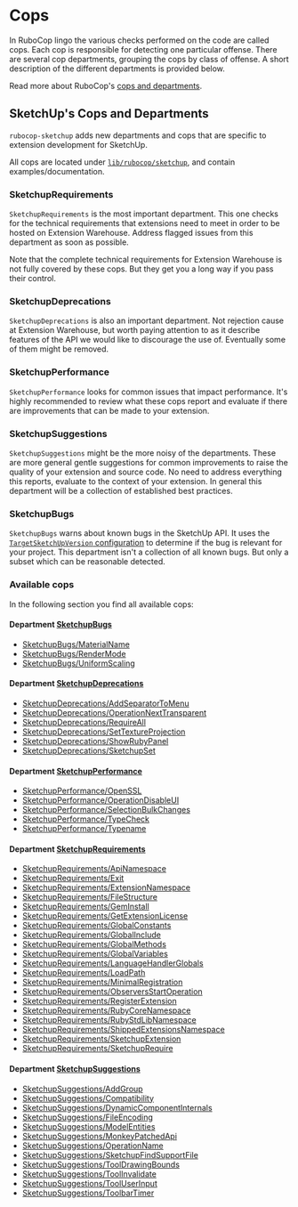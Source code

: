 # Cops

In RuboCop lingo the various checks performed on the code are called cops.
Each cop is responsible for detecting one particular offense. There are several
cop departments, grouping the cops by class of offense. A short description of
the different departments is provided below.

Read more about RuboCop's [cops and departments](https://docs.rubocop.org/en/latest/cops/).

## SketchUp's Cops and Departments

`rubocop-sketchup` adds new departments and cops that are specific to extension development for SketchUp.

All cops are located under [`lib/rubocop/sketchup`](lib/rubocop/sketchup), and contain examples/documentation.

### SketchupRequirements

`SketchupRequirements` is the most important department. This one checks for the technical requirements that extensions need to meet in order to be hosted on Extension Warehouse. Address flagged issues from this department as soon as possible.

Note that the complete technical requirements for Extension Warehouse is not fully covered by these cops. But they get you a long way if you pass their control.

### SketchupDeprecations

`SketchupDeprecations` is also an important department. Not rejection cause at Extension Warehouse, but worth paying attention to as it describe features of the API we would like to discourage the use of. Eventually some of them might be removed.

### SketchupPerformance

`SketchupPerformance` looks for common issues that impact performance. It's highly recommended to review what these cops report and evaluate if there are improvements that can be made to your extension.

### SketchupSuggestions

`SketchupSuggestions` might be the more noisy of the departments. These are more general gentle suggestions for common improvements to raise the quality of your extension and source code. No need to address everything this reports, evaluate to the context of your extension. In general this department will be a collection of established best practices.

### SketchupBugs

`SketchupBugs` warns about known bugs in the SketchUp API. It uses the [`TargetSketchUpVersion` configuration](configuration.md#target-sketchup-version) to determine if the bug is relevant for your project. This department isn't a collection of all known bugs. But only a subset which can be reasonable detected.

### Available cops

In the following section you find all available cops:

<!-- START_COP_LIST -->
#### Department [SketchupBugs](cops_bugs.md)

* [SketchupBugs/MaterialName](cops_bugs.md#sketchupbugsmaterialname)
* [SketchupBugs/RenderMode](cops_bugs.md#sketchupbugsrendermode)
* [SketchupBugs/UniformScaling](cops_bugs.md#sketchupbugsuniformscaling)

#### Department [SketchupDeprecations](cops_deprecations.md)

* [SketchupDeprecations/AddSeparatorToMenu](cops_deprecations.md#sketchupdeprecationsaddseparatortomenu)
* [SketchupDeprecations/OperationNextTransparent](cops_deprecations.md#sketchupdeprecationsoperationnexttransparent)
* [SketchupDeprecations/RequireAll](cops_deprecations.md#sketchupdeprecationsrequireall)
* [SketchupDeprecations/SetTextureProjection](cops_deprecations.md#sketchupdeprecationssettextureprojection)
* [SketchupDeprecations/ShowRubyPanel](cops_deprecations.md#sketchupdeprecationsshowrubypanel)
* [SketchupDeprecations/SketchupSet](cops_deprecations.md#sketchupdeprecationssketchupset)

#### Department [SketchupPerformance](cops_performance.md)

* [SketchupPerformance/OpenSSL](cops_performance.md#sketchupperformanceopenssl)
* [SketchupPerformance/OperationDisableUI](cops_performance.md#sketchupperformanceoperationdisableui)
* [SketchupPerformance/SelectionBulkChanges](cops_performance.md#sketchupperformanceselectionbulkchanges)
* [SketchupPerformance/TypeCheck](cops_performance.md#sketchupperformancetypecheck)
* [SketchupPerformance/Typename](cops_performance.md#sketchupperformancetypename)

#### Department [SketchupRequirements](cops_requirements.md)

* [SketchupRequirements/ApiNamespace](cops_requirements.md#sketchuprequirementsapinamespace)
* [SketchupRequirements/Exit](cops_requirements.md#sketchuprequirementsexit)
* [SketchupRequirements/ExtensionNamespace](cops_requirements.md#sketchuprequirementsextensionnamespace)
* [SketchupRequirements/FileStructure](cops_requirements.md#sketchuprequirementsfilestructure)
* [SketchupRequirements/GemInstall](cops_requirements.md#sketchuprequirementsgeminstall)
* [SketchupRequirements/GetExtensionLicense](cops_requirements.md#sketchuprequirementsgetextensionlicense)
* [SketchupRequirements/GlobalConstants](cops_requirements.md#sketchuprequirementsglobalconstants)
* [SketchupRequirements/GlobalInclude](cops_requirements.md#sketchuprequirementsglobalinclude)
* [SketchupRequirements/GlobalMethods](cops_requirements.md#sketchuprequirementsglobalmethods)
* [SketchupRequirements/GlobalVariables](cops_requirements.md#sketchuprequirementsglobalvariables)
* [SketchupRequirements/LanguageHandlerGlobals](cops_requirements.md#sketchuprequirementslanguagehandlerglobals)
* [SketchupRequirements/LoadPath](cops_requirements.md#sketchuprequirementsloadpath)
* [SketchupRequirements/MinimalRegistration](cops_requirements.md#sketchuprequirementsminimalregistration)
* [SketchupRequirements/ObserversStartOperation](cops_requirements.md#sketchuprequirementsobserversstartoperation)
* [SketchupRequirements/RegisterExtension](cops_requirements.md#sketchuprequirementsregisterextension)
* [SketchupRequirements/RubyCoreNamespace](cops_requirements.md#sketchuprequirementsrubycorenamespace)
* [SketchupRequirements/RubyStdLibNamespace](cops_requirements.md#sketchuprequirementsrubystdlibnamespace)
* [SketchupRequirements/ShippedExtensionsNamespace](cops_requirements.md#sketchuprequirementsshippedextensionsnamespace)
* [SketchupRequirements/SketchupExtension](cops_requirements.md#sketchuprequirementssketchupextension)
* [SketchupRequirements/SketchupRequire](cops_requirements.md#sketchuprequirementssketchuprequire)

#### Department [SketchupSuggestions](cops_suggestions.md)

* [SketchupSuggestions/AddGroup](cops_suggestions.md#sketchupsuggestionsaddgroup)
* [SketchupSuggestions/Compatibility](cops_suggestions.md#sketchupsuggestionscompatibility)
* [SketchupSuggestions/DynamicComponentInternals](cops_suggestions.md#sketchupsuggestionsdynamiccomponentinternals)
* [SketchupSuggestions/FileEncoding](cops_suggestions.md#sketchupsuggestionsfileencoding)
* [SketchupSuggestions/ModelEntities](cops_suggestions.md#sketchupsuggestionsmodelentities)
* [SketchupSuggestions/MonkeyPatchedApi](cops_suggestions.md#sketchupsuggestionsmonkeypatchedapi)
* [SketchupSuggestions/OperationName](cops_suggestions.md#sketchupsuggestionsoperationname)
* [SketchupSuggestions/SketchupFindSupportFile](cops_suggestions.md#sketchupsuggestionssketchupfindsupportfile)
* [SketchupSuggestions/ToolDrawingBounds](cops_suggestions.md#sketchupsuggestionstooldrawingbounds)
* [SketchupSuggestions/ToolInvalidate](cops_suggestions.md#sketchupsuggestionstoolinvalidate)
* [SketchupSuggestions/ToolUserInput](cops_suggestions.md#sketchupsuggestionstooluserinput)
* [SketchupSuggestions/ToolbarTimer](cops_suggestions.md#sketchupsuggestionstoolbartimer)

<!-- END_COP_LIST -->
